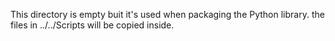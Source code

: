This directory is empty buit it's used when packaging the Python library.
the files in ../../Scripts will be copied inside.
